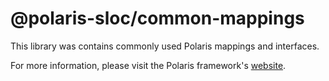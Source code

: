 # @polaris-sloc/common-mappings

This library was contains commonly used Polaris mappings and interfaces.

For more information, please visit the Polaris framework's [website](https://polaris-slo-cloud.github.io).
